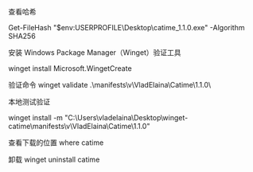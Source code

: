 查看哈希

Get-FileHash "$env:USERPROFILE\Desktop\catime_1.1.0.exe" -Algorithm SHA256




安装 Windows Package Manager（Winget）验证工具

   winget install Microsoft.WingetCreate


验证命令
   winget validate .\manifests\v\VladElaina\Catime\1.1.0\

本地测试验证

winget install -m "C:\Users\vladelaina\Desktop\winget-catime\manifests\v\VladElaina\Catime\1.1.0"

查看下载的位置
where catime

卸载
winget uninstall catime
